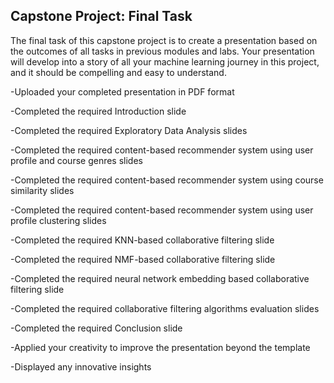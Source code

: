 ## Capstone Project: Final Task
The final task of this capstone project is to create a presentation based on the outcomes of all tasks in previous modules and labs.
Your presentation will develop into a story of all your machine learning journey in this project, and it should be compelling and easy to understand.

-Uploaded your completed presentation in PDF format 

-Completed the required Introduction slide 

-Completed the required Exploratory Data Analysis slides

-Completed the required content-based recommender system using user profile and course genres slides 

-Completed the required content-based recommender system using course similarity slides

-Completed the required content-based recommender system using user profile clustering slides 

-Completed the required KNN-based collaborative filtering slide 

-Completed the required NMF-based collaborative filtering slide 

-Completed the required neural network embedding based collaborative filtering slide 

-Completed the required collaborative filtering algorithms evaluation slides 

-Completed the required Conclusion slide 

-Applied your creativity to improve the presentation beyond the template 

-Displayed any innovative insights
